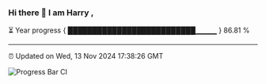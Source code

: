 ### Hi there 👋 I am Harry , 

⏳ Year progress { ██████████████████████████▁▁▁▁ } 86.81 %

---

⏰ Updated on Wed, 13 Nov 2024 17:38:26 GMT

![Progress Bar CI](https://github.com/duykhang68/duykhang68/workflows/Progress%20Bar%20CI/badge.svg)
